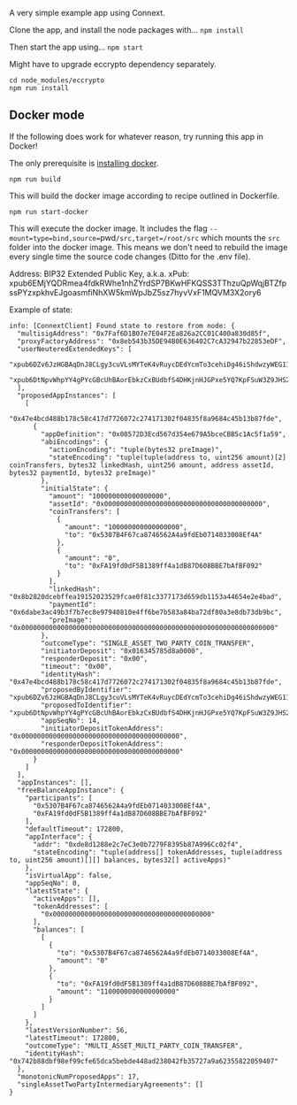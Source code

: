 A very simple example app using Connext.


Clone the app, and install the node packages with...
`npm install`

Then start the app using...
`npm start`

Might have to upgrade eccrypto dependency separately.
```
cd node_modules/eccrypto
npm run install
```

## Docker mode

If the following does work for whatever reason, try running this app in Docker!

The only prerequisite is [installing docker](https://docs.docker.com/docker-for-mac/install/).

```
npm run build
```

This will build the docker image according to recipe outlined in Dockerfile.

```
npm run start-docker
```

This will execute the docker image. It includes the flag `--mount=type=bind,source=`pwd`/src,target=/root/src` which mounts the `src` folder into the docker image. This means we don't need to rebuild the image every single time the source code changes (Ditto for the .env file).

Address:
BIP32 Extended Public Key, a.k.a. xPub: xpub6EMjYQDRmea4fdkRWhe1nhZYrdSP7BKwHFKQSS3TThzuQpWqjBTZfpssPYzxpkhvEJgoasmfiNhXW5kmWpJbZ5sz7hyvVxF1MQVM3X2ory6


Example of state:
```
info: [ConnextClient] Found state to restore from node: {
  "multisigAddress": "0x7Faf6D1B07e7E04F2Ea826a2CC01C400a830d85f",
  "proxyFactoryAddress": "0x8eb543b35DE94B0E636402C7cA32947b22853eDF",
  "userNeuteredExtendedKeys": [
    "xpub6DZv6JzHGBAqDnJ8CLgy3cuVLsMYTeK4vRuycDEdYcmTo3cehiDg46iShdwzyWEG11DUbTQKETGVqPhAa9Ns7gbjFE7ajmW9n8fQj6XmSQa",
    "xpub6DtNpvWhpYY4gPYcGBcUhBAorEbkzCxBUdbfS4DHKjnHJGPxe5YQ7KpFSuW3Z9JHS29uMqJ3HNvzZTkVrbRGSfhaySUiNUPddKUV9NePp5m"
  ],
  "proposedAppInstances": [
    [
      "0x47e4bcd488b178c58c417d7726072c274171302f04835f8a9684c45b13b87fde",
      {
        "appDefinition": "0x08572D3Ecd567d354e679A5bceCBB5c1Ac5f1a59",
        "abiEncodings": {
          "actionEncoding": "tuple(bytes32 preImage)",
          "stateEncoding": "tuple(tuple(address to, uint256 amount)[2] coinTransfers, bytes32 linkedHash, uint256 amount, address assetId, bytes32 paymentId, bytes32 preImage)"
        },
        "initialState": {
          "amount": "100000000000000000",
          "assetId": "0x0000000000000000000000000000000000000000",
          "coinTransfers": [
            {
              "amount": "100000000000000000",
              "to": "0x5307B4F67ca8746562A4a9fdEb0714033008Ef4A"
            },
            {
              "amount": "0",
              "to": "0xFA19fd0dF5B1389ff4a1dB87D608BBE7bAfBF092"
            }
          ],
          "linkedHash": "0x8b2820dcebffea19152023529fcae0f81c3377173d659db1153a44654e2e4bad",
          "paymentId": "0x6dabe3ac49b3f7b7ec8e97940810e4ff6be7b583a84ba72df80a3e8db73db9bc",
          "preImage": "0x0000000000000000000000000000000000000000000000000000000000000000"
        },
        "outcomeType": "SINGLE_ASSET_TWO_PARTY_COIN_TRANSFER",
        "initiatorDeposit": "0x016345785d8a0000",
        "responderDeposit": "0x00",
        "timeout": "0x00",
        "identityHash": "0x47e4bcd488b178c58c417d7726072c274171302f04835f8a9684c45b13b87fde",
        "proposedByIdentifier": "xpub6DZv6JzHGBAqDnJ8CLgy3cuVLsMYTeK4vRuycDEdYcmTo3cehiDg46iShdwzyWEG11DUbTQKETGVqPhAa9Ns7gbjFE7ajmW9n8fQj6XmSQa",
        "proposedToIdentifier": "xpub6DtNpvWhpYY4gPYcGBcUhBAorEbkzCxBUdbfS4DHKjnHJGPxe5YQ7KpFSuW3Z9JHS29uMqJ3HNvzZTkVrbRGSfhaySUiNUPddKUV9NePp5m",
        "appSeqNo": 14,
        "initiatorDepositTokenAddress": "0x0000000000000000000000000000000000000000",
        "responderDepositTokenAddress": "0x0000000000000000000000000000000000000000"
      }
    ]
  ],
  "appInstances": [],
  "freeBalanceAppInstance": {
    "participants": [
      "0x5307B4F67ca8746562A4a9fdEb0714033008Ef4A",
      "0xFA19fd0dF5B1389ff4a1dB87D608BBE7bAfBF092"
    ],
    "defaultTimeout": 172800,
    "appInterface": {
      "addr": "0xde8d1288e2c7eC3e0b7279F8395b87A996Cc02f4",
      "stateEncoding": "tuple(address[] tokenAddresses, tuple(address to, uint256 amount)[][] balances, bytes32[] activeApps)"
    },
    "isVirtualApp": false,
    "appSeqNo": 0,
    "latestState": {
      "activeApps": [],
      "tokenAddresses": [
        "0x0000000000000000000000000000000000000000"
      ],
      "balances": [
        [
          {
            "to": "0x5307B4F67ca8746562A4a9fdEb0714033008Ef4A",
            "amount": "0"
          },
          {
            "to": "0xFA19fd0dF5B1389ff4a1dB87D608BBE7bAfBF092",
            "amount": "1100000000000000000"
          }
        ]
      ]
    },
    "latestVersionNumber": 56,
    "latestTimeout": 172800,
    "outcomeType": "MULTI_ASSET_MULTI_PARTY_COIN_TRANSFER",
    "identityHash": "0x742b88dbf98ef99cfe65dca5bebde448ad238042fb35727a9a62355822059407"
  },
  "monotonicNumProposedApps": 17,
  "singleAssetTwoPartyIntermediaryAgreements": []
}
```
